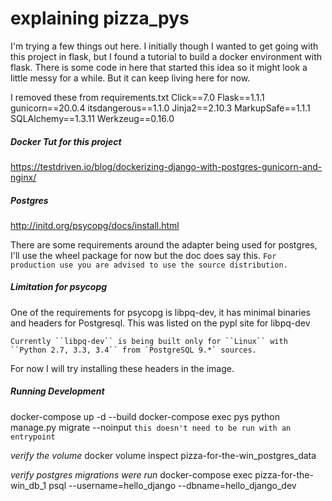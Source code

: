 # explaining pizza_pys

I'm trying a few things out here. I initially though I wanted to get going with this project in flask, but I found a tutorial to build a docker environment with flask. 
There is some code in here that started this idea so it might look a little messy for a while. But it can keep living here for now.

I removed these from requirements.txt 
Click==7.0
Flask==1.1.1
gunicorn==20.0.4
itsdangerous==1.1.0
Jinja2==2.10.3
MarkupSafe==1.1.1
SQLAlchemy==1.3.11
Werkzeug==0.16.0

##### Docker Tut for this project

https://testdriven.io/blog/dockerizing-django-with-postgres-gunicorn-and-nginx/

##### Postgres

http://initd.org/psycopg/docs/install.html


There are some requirements around the adapter being used for postgres, I'll use the wheel package for now but the doc does say this. 
`For production use you are advised to use the source distribution.`


##### Limitation for psycopg
One of the requirements for psycopg is libpq-dev, it has minimal binaries and headers for Postgresql. This was listed on the pypl site for libpq-dev 

```
Currently ``libpq-dev`` is being built only for ``Linux`` with
``Python 2.7, 3.3, 3.4`` from `PostgreSQL 9.*` sources.
```

For now I will try installing these headers in the image.


##### Running Development 

 docker-compose up -d --build
 docker-compose exec pys python manage.py migrate --noinput `this doesn't need to be run with an entrypoint`

*verify the volume*
 docker volume inspect pizza-for-the-win_postgres_data

*verify postgres migrations were run*
 docker-compose exec pizza-for-the-win_db_1 psql --username=hello_django --dbname=hello_django_dev